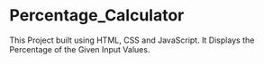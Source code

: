 # Percentage_Calculator
This Project built using HTML, CSS and JavaScript. It Displays the Percentage of the Given Input Values.

